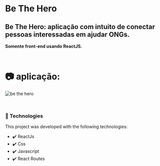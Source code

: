 # Be The Hero

## Be The Hero: aplicação com intuito de conectar pessoas interessadas em ajudar ONGs.

**Somente front-end usando ReactJS.**

<br/>

 # 📷 aplicação:

![be the hero](https://user-images.githubusercontent.com/27930968/89339015-d6b52400-d673-11ea-8467-51356a27f6aa.gif)

<br/>

### 🚀 Technologies

This project was developed with the following technologies:

- ✔️ ReactJs
- ✔️ Css
- ✔️ Javascript
- ✔️ React Routes
